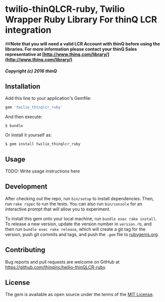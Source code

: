 # twilio-thinQLCR-ruby, Twilio Wrapper Ruby Library For thinQ LCR integration

##**Note that you will need a valid LCR Account with thinQ before using the libraries. For more information please contact your thinQ Sales representative at [http://www.thinq.com/library/](http://www.thinq.com/library/)**

#### *Copyright (c) 2016 thinQ*

## Installation

Add this line to your application's Gemfile:

```ruby
gem 'twilio_thinqlcr_ruby'
```

And then execute:

    $ bundle

Or install it yourself as:

    $ gem install twilio_thinqlcr_ruby

## Usage

TODO: Write usage instructions here

## Development

After checking out the repo, run `bin/setup` to install dependencies. Then, run `rake rspec` to run the tests. You can also run `bin/console` for an interactive prompt that will allow you to experiment.

To install this gem onto your local machine, run `bundle exec rake install`. To release a new version, update the version number in `version.rb`, and then run `bundle exec rake release`, which will create a git tag for the version, push git commits and tags, and push the `.gem` file to [rubygems.org](https://rubygems.org).

## Contributing

Bug reports and pull requests are welcome on GitHub at https://github.com/thinqinc/twilio-thinQLCR-ruby.


## License

The gem is available as open source under the terms of the [MIT License](http://opensource.org/licenses/MIT).

